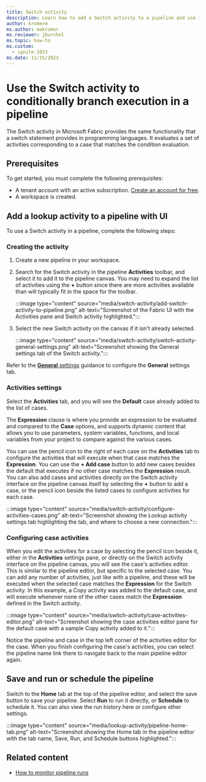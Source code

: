 ```yaml
---
title: Switch activity
description: Learn how to add a Switch activity to a pipeline and use it to look up data from a data source.
author: kromerm
ms.author: makromer
ms.reviewer: jburchel
ms.topic: how-to
ms.custom:
  - ignite-2023
ms.date: 11/15/2023
---
```


# Use the Switch activity to conditionally branch execution in a pipeline

The Switch activity in Microsoft Fabric provides the same functionality that a switch statement provides in programming languages. It evaluates a set of activities corresponding to a case that matches the condition evaluation.

## Prerequisites

To get started, you must complete the following prerequisites:

- A tenant account with an active subscription. [Create an account for free](../fundamentals/fabric-trial.md).
- A workspace is created.

## Add a lookup activity to a pipeline with UI

To use a Switch activity in a pipeline, complete the following steps:

### Creating the activity

1. Create a new pipeline in your workspace.
1. Search for the Switch activity in the pipeline **Activities** toolbar, and select it to add it to the pipeline canvas. You may need to expand the list of activities using the **+** button since there are more activities available than will typically fit in the space for the toolbar.

   :::image type="content" source="media/switch-activity/add-switch-activity-to-pipeline.png" alt-text="Screenshot of the Fabric UI with the Activities pane and Switch activity highlighted.":::

1. Select the new Switch activity on the canvas if it isn't already selected.

   :::image type="content" source="media/switch-activity/switch-activity-general-settings.png" alt-text="Screenshot showing the General settings tab of the Switch activity.":::

Refer to the [**General** settings](activity-overview.md#general-settings) guidance to configure the **General** settings tab.

### Activities settings

Select the **Activities** tab, and you will see the **Default** case already added to the list of cases. 

The **Expression** clause is where you provide an expression to be evaluated and compared to the **Case** options, and supports dynamic content that allows you to use parameters, system variables, functions, and local variables from your project to compare against the various cases. 

You can use the pencil icon to the right of each case on the **Activities** tab to configure the activities that will execute when that case matches the **Expression**. You can use the **+ Add case** button to add new cases besides the default that executes if no other case matches the **Expression** result. You can also add cases and activities directly on the Switch activity interface on the pipeline canvas itself by selecting the **+** button to add a case, or the pencil icon beside the listed cases to configure activities for each case.

:::image type="content" source="media/switch-activity/configure-activities-cases.png" alt-text="Screenshot showing the Lookup activity settings tab highlighting the tab, and where to choose a new connection.":::

### Configuring case activities

When you edit the activities for a case by selecting the pencil icon beside it, either in the **Activities** settings pane, or directly on the Switch activity interface on the pipeline canvas, you will see the case's activities editor. This is similar to the pipeline editor, but specific to the selected case. You can add any number of activities, just like with a pipeline, and these will be executed when the selected case matches the **Expression** for the Switch activity. In this example, a Copy activity was added to the default case, and will execute whenever none of the other cases match the **Expression** defined in the Switch activity.

:::image type="content" source="media/switch-activity/case-activities-editor.png" alt-text="Screenshot showing the case activities editor pane for the default case with a sample Copy activity added to it.":::

Notice the pipeline and case in the top left corner of the activities editor for the case. When you finish configuring the case's activities, you can select the pipeline name link there to navigate back to the main pipeline editor again.

## Save and run or schedule the pipeline

Switch to the **Home** tab at the top of the pipeline editor, and select the save button to save your pipeline.  Select **Run** to run it directly, or **Schedule** to schedule it.  You can also view the run history here or configure other settings.

:::image type="content" source="media/lookup-activity/pipeline-home-tab.png" alt-text="Screenshot showing the Home tab in the pipeline editor with the tab name, Save, Run, and Schedule buttons highlighted.":::

## Related content

- [How to monitor pipeline runs](monitor-pipeline-runs.md)
